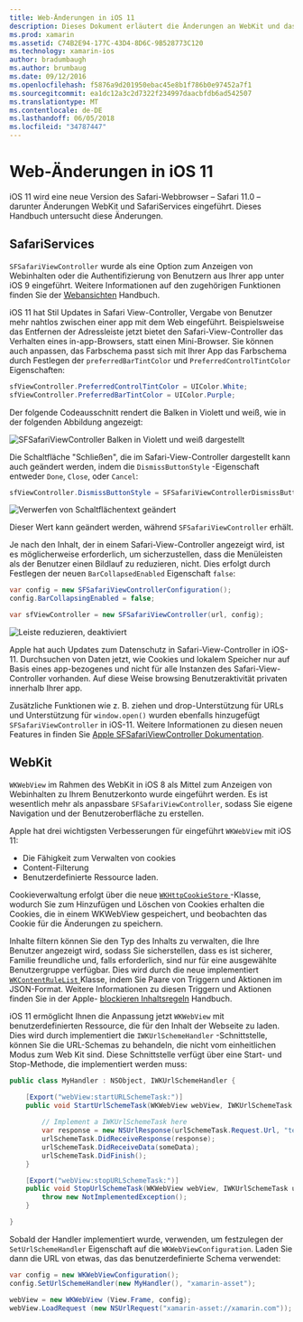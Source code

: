 ```yaml
---
title: Web-Änderungen in iOS 11
description: Dieses Dokument erläutert die Änderungen an WebKit und das dienstframework Safari unter iOS 11. Es wird beschrieben, wie mithilfe des Updates in SFSafariViewController und neue Features in WKWebView formatieren.
ms.prod: xamarin
ms.assetid: C74B2E94-177C-43D4-8D6C-9B528773C120
ms.technology: xamarin-ios
author: bradumbaugh
ms.author: brumbaug
ms.date: 09/12/2016
ms.openlocfilehash: f5876a9d201950ebac45e8b1f786b0e97452a7f1
ms.sourcegitcommit: ea1dc12a3c2d7322f234997daacbfdb6ad542507
ms.translationtype: MT
ms.contentlocale: de-DE
ms.lasthandoff: 06/05/2018
ms.locfileid: "34787447"
---
```

# <a name="web-changes-in-ios-11"></a>Web-Änderungen in iOS 11

iOS 11 wird eine neue Version des Safari-Webbrowser – Safari 11.0 – darunter Änderungen WebKit und SafariServices eingeführt. Dieses Handbuch untersucht diese Änderungen.

## <a name="safariservices"></a>SafariServices

`SFSafariViewController` wurde als eine Option zum Anzeigen von Webinhalten oder die Authentifizierung von Benutzern aus Ihrer app unter iOS 9 eingeführt. Weitere Informationen auf den zugehörigen Funktionen finden Sie der [Webansichten](~/ios/user-interface/controls/uiwebview.md#safariviewcontroller) Handbuch.

iOS 11 hat Stil Updates in Safari View-Controller, Vergabe von Benutzer mehr nahtlos zwischen einer app mit dem Web eingeführt. Beispielsweise das Entfernen der Adressleiste jetzt bietet den Safari-View-Controller das Verhalten eines in-app-Browsers, statt einen Mini-Browser. Sie können auch anpassen, das Farbschema passt sich mit Ihrer App das Farbschema durch Festlegen der `preferredBarTintColor` und `PreferredControlTintColor` Eigenschaften:

```csharp
sfViewController.PreferredControlTintColor = UIColor.White;
sfViewController.PreferredBarTintColor = UIColor.Purple;
```

Der folgende Codeausschnitt rendert die Balken in Violett und weiß, wie in der folgenden Abbildung angezeigt:

![SFSafariViewController Balken in Violett und weiß dargestellt](web-images/image1.png)

Die Schaltfläche "Schließen", die im Safari-View-Controller dargestellt kann auch geändert werden, indem die `DismissButtonStyle` -Eigenschaft entweder `Done`, `Close`, oder `Cancel`:

```csharp
sfViewController.DismissButtonStyle = SFSafariViewControllerDismissButtonStyle.Close;
```

![Verwerfen von Schaltflächentext geändert](web-images/image2.png)

Dieser Wert kann geändert werden, während `SFSafariViewController` erhält.


Je nach den Inhalt, der in einem Safari-View-Controller angezeigt wird, ist es möglicherweise erforderlich, um sicherzustellen, dass die Menüleisten als der Benutzer einen Bildlauf zu reduzieren, nicht. Dies erfolgt durch Festlegen der neuen `BarCollapsedEnabled` Eigenschaft `false`:

```csharp
var config = new SFSafariViewControllerConfiguration();
config.BarCollapsingEnabled = false;

var sfViewController = new SFSafariViewController(url, config);
```

![Leiste reduzieren, deaktiviert](web-images/image3.png)

Apple hat auch Updates zum Datenschutz in Safari-View-Controller in iOS-11. Durchsuchen von Daten jetzt, wie Cookies und lokalem Speicher nur auf Basis eines app-bezogenes und nicht für alle Instanzen des Safari-View-Controller vorhanden. Auf diese Weise browsing Benutzeraktivität privaten innerhalb Ihrer app.

Zusätzliche Funktionen wie z. B. ziehen und drop-Unterstützung für URLs und Unterstützung für `window.open()` wurden ebenfalls hinzugefügt `SFSafariViewController` in iOS-11. Weitere Informationen zu diesen neuen Features in finden Sie [Apple SFSafariViewController Dokumentation](https://developer.apple.com/documentation/safariservices/sfsafariviewcontroller?changes=latest_minor).


## <a name="webkit"></a>WebKit

`WKWebView` im Rahmen des WebKit in iOS 8 als Mittel zum Anzeigen von Webinhalten zu Ihrem Benutzerkonto wurde eingeführt werden. Es ist wesentlich mehr als anpassbare `SFSafariViewController`, sodass Sie eigene Navigation und der Benutzeroberfläche zu erstellen.

Apple hat drei wichtigsten Verbesserungen für eingeführt `WKWebView` mit iOS 11: 

- Die Fähigkeit zum Verwalten von cookies
- Content-Filterung
- Benutzerdefinierte Ressource laden. 

Cookieverwaltung erfolgt über die neue [ `WKHttpCookieStore` ](https://developer.apple.com/documentation/webkit/wkhttpcookiestore) -Klasse, wodurch Sie zum Hinzufügen und Löschen von Cookies erhalten die Cookies, die in einem WKWebView gespeichert, und beobachten das Cookie für die Änderungen zu speichern.

Inhalte filtern können Sie den Typ des Inhalts zu verwalten, die Ihre Benutzer angezeigt wird, sodass Sie sicherstellen, dass es ist sicherer, Familie freundliche und, falls erforderlich, sind nur für eine ausgewählte Benutzergruppe verfügbar. Dies wird durch die neue implementiert [ `WKContentRuleList` ](https://developer.apple.com/documentation/webkit/wkcontentrulelist) Klasse, indem Sie Paare von Triggern und Aktionen im JSON-Format. Weitere Informationen zu diesen Triggern und Aktionen finden Sie in der Apple- [blockieren Inhaltsregeln](https://developer.apple.com/library/content/documentation/Extensions/Conceptual/ContentBlockingRules/Introduction/Introduction.html) Handbuch.

iOS 11 ermöglicht Ihnen die Anpassung jetzt `WKWebView` mit benutzerdefinierten Ressource, die für den Inhalt der Webseite zu laden. Dies wird durch implementiert die `IWKUrlSchemeHandler` -Schnittstelle, können Sie die URL-Schemas zu behandeln, die nicht vom einheitlichen Modus zum Web Kit sind. Diese Schnittstelle verfügt über eine Start- und Stop-Methode, die implementiert werden muss:

```csharp
public class MyHandler : NSObject, IWKUrlSchemeHandler {

    [Export("webView:startURLSchemeTask:")]
    public void StartUrlSchemeTask(WKWebView webView, IWKUrlSchemeTask urlSchemeTask){
        
        // Implement a IWKUrlSchemeTask here
        var response = new NSUrlResponse(urlSchemeTask.Request.Url, "text/html", ContentLength, null);
        urlSchemeTask.DidReceiveResponse(response);
        urlSchemeTask.DidReceiveData(someData);
        urlSchemeTask.DidFinish();
    }

    [Export("webView:stopURLSchemeTask:")]
    public void StopUrlSchemeTask(WKWebView webView, IWKUrlSchemeTask urlSchemeTask){
        throw new NotImplementedException();
    }

}
``` 

Sobald der Handler implementiert wurde, verwenden, um festzulegen der `SetUrlSchemeHandler` Eigenschaft auf die `WKWebViewConfiguration`. Laden Sie dann die URL von etwas, das das benutzerdefinierte Schema verwendet:

```csharp
var config = new WKWebViewConfiguration();
config.SetUrlSchemeHandler(new MyHandler(), "xamarin-asset");

webView = new WKWebView (View.Frame, config);
webView.LoadRequest (new NSUrlRequest("xamarin-asset://xamarin.com"));
```

